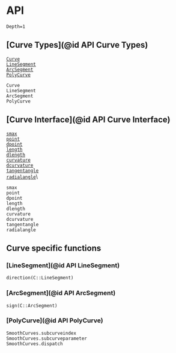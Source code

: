 # API

```@contents
Depth=1
```

## [Curve Types](@id API Curve Types)

[`Curve`](@ref)\
[`LineSegment`](@ref)\
[`ArcSegment`](@ref)\
[`PolyCurve`](@ref)

```@docs
Curve
LineSegment
ArcSegment
PolyCurve
```

## [Curve Interface](@id API Curve Interface)

[`smax`](@ref)\
[`point`](@ref)\
[`dpoint`](@ref)\
[`length`](@ref)\
[`dlength`](@ref)\
[`curvature`](@ref)\
[`dcurvature`](@ref)\
[`tangentangle`](@ref)\
[`radialangle`](@ref)\

```@docs
smax
point
dpoint
length
dlength
curvature
dcurvature
tangentangle
radialangle
```

## Curve specific functions

### [LineSegment](@id API LineSegment)

```@docs
direction(C::LineSegment)
```

### [ArcSegment](@id API ArcSegment)

```@docs
sign(C::ArcSegment)
```

### [PolyCurve](@id API PolyCurve)

```@docs
SmoothCurves.subcurveindex
SmoothCurves.subcurveparameter
SmoothCurves.dispatch
```
